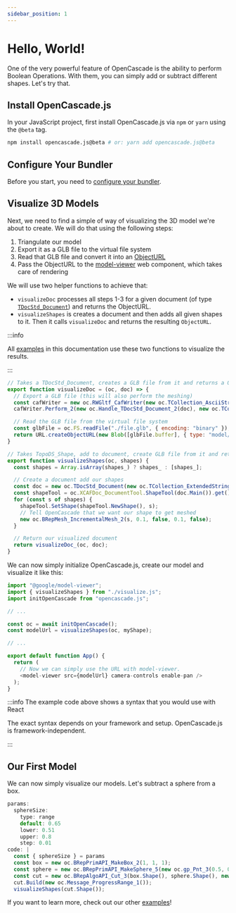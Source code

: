 ```yaml
---
sidebar_position: 1
---
```


# Hello, World!

One of the very powerful feature of OpenCascade is the ability to perform Boolean Operations. With them, you can simply add or subtract different shapes. Let's try that.

## Install OpenCascade.js

In your JavaScript project, first install OpenCascade.js via `npm` or `yarn` using the `@beta` tag.

```bash
npm install opencascade.js@beta # or: yarn add opencascade.js@beta
```

## Configure Your Bundler

Before you start, you need to [configure your bundler](/docs/getting-started/configure-bundler).

## Visualize 3D Models

Next, we need to find a simple of way of visualizing the 3D model we're about to create. We will do that using the following steps:
1. Triangulate our model
2. Export it as a GLB file to the virtual file system
3. Read that GLB file and convert it into an [ObjectURL](https://developer.mozilla.org/en-US/docs/Web/API/URL/createObjectURL)
4. Pass the ObjectURL to the [model-viewer](https://modelviewer.dev/) web component, which takes care of rendering

We will use two helper functions to achieve that:
* `visualizeDoc` processes all steps 1-3 for a given document (of type [`TDocStd_Document`](https://ocjs.org/reference-docs/classes/TDocStd_Document.html)) and returns the ObjectURL.
* `visualizeShapes` is creates a document and then adds all given shapes to it. Then it calls `visualizeDoc` and returns the resulting `ObjectURL`.

:::info

All [examples](https://ocjs.org/docs/examples/ocjs-logo) in this documentation use these two functions to visualize the results.

:::

```js title="/src/visualize.js"
// Takes a TDocStd_Document, creates a GLB file from it and returns a ObjectURL
export function visualizeDoc = (oc, doc) => {
  // Export a GLB file (this will also perform the meshing)
  const cafWriter = new oc.RWGltf_CafWriter(new oc.TCollection_AsciiString_2("./file.glb"), true);
  cafWriter.Perform_2(new oc.Handle_TDocStd_Document_2(doc), new oc.TColStd_IndexedDataMapOfStringString_1(), new oc.Message_ProgressRange_1());

  // Read the GLB file from the virtual file system
  const glbFile = oc.FS.readFile("./file.glb", { encoding: "binary" });
  return URL.createObjectURL(new Blob([glbFile.buffer], { type: "model/gltf-binary" }));
}

// Takes TopoDS_Shape, add to document, create GLB file from it and returns a ObjectURL
export function visualizeShapes(oc, shapes) {
  const shapes = Array.isArray(shapes_) ? shapes_ : [shapes_];

  // Create a document add our shapes
  const doc = new oc.TDocStd_Document(new oc.TCollection_ExtendedString_1());
  const shapeTool = oc.XCAFDoc_DocumentTool.ShapeTool(doc.Main()).get();
  for (const s of shapes) {
    shapeTool.SetShape(shapeTool.NewShape(), s);
    // Tell OpenCascade that we want our shape to get meshed
    new oc.BRepMesh_IncrementalMesh_2(s, 0.1, false, 0.1, false);
  }

  // Return our visualized document
  return visualizeDoc_(oc, doc);
}
```

We can now simply initialize OpenCascade.js, create our model and visualize it like this:

```js title="/src/index.js"
import "@google/model-viewer";
import { visualizeShapes } from "./visualize.js";
import initOpenCascade from "opencascade.js";

// ...

const oc = await initOpenCascade();
const modelUrl = visualizeShapes(oc, myShape);

// ...

export default function App() {
  return (
    // Now we can simply use the URL with model-viewer.
    <model-viewer src={modelUrl} camera-controls enable-pan />
  );
}
```

:::info The example code above shows a syntax that you would use with React

The exact syntax depends on your framework and setup. OpenCascade.js is framework-independent.

:::

## Our First Model

We can now simply visualize our models. Let's subtract a sphere from a box.

```js ocjs
params:
  sphereSize:
    type: range
    default: 0.65
    lower: 0.51
    upper: 0.8
    step: 0.01
code: |
  const { sphereSize } = params
  const box = new oc.BRepPrimAPI_MakeBox_2(1, 1, 1);
  const sphere = new oc.BRepPrimAPI_MakeSphere_5(new oc.gp_Pnt_3(0.5, 0.5, 0.5), sphereSize);
  const cut = new oc.BRepAlgoAPI_Cut_3(box.Shape(), sphere.Shape(), new oc.Message_ProgressRange_1());
  cut.Build(new oc.Message_ProgressRange_1());
  visualizeShapes(cut.Shape());
```

If you want to learn more, check out our other [examples](/docs/examples/ocjs-logo)!